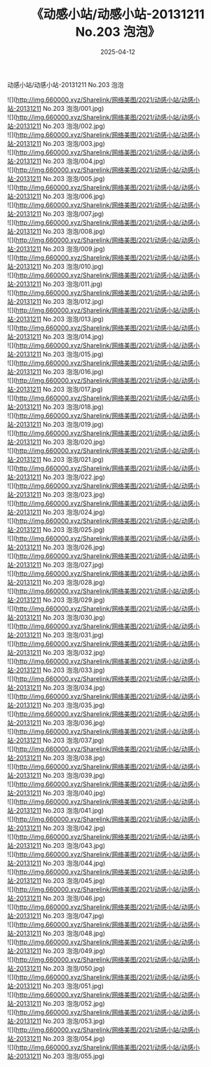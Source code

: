 ﻿---
layout: post
title:  《动感小站/动感小站-20131211 No.203 泡泡》
date:   2025-04-12
img: http://img.660000.xyz/Sharelink/网络美图/2021/动感小站/动感小站-20131211 No.203 泡泡/000.jpg
categories: [美女, 清纯, 唯美]
---

动感小站/动感小站-20131211 No.203 泡泡

 ![](http://img.660000.xyz/Sharelink/网络美图/2021/动感小站/动感小站-20131211 No.203 泡泡/001.jpg) <br>![](http://img.660000.xyz/Sharelink/网络美图/2021/动感小站/动感小站-20131211 No.203 泡泡/002.jpg) <br>![](http://img.660000.xyz/Sharelink/网络美图/2021/动感小站/动感小站-20131211 No.203 泡泡/003.jpg) <br>![](http://img.660000.xyz/Sharelink/网络美图/2021/动感小站/动感小站-20131211 No.203 泡泡/004.jpg) <br>![](http://img.660000.xyz/Sharelink/网络美图/2021/动感小站/动感小站-20131211 No.203 泡泡/005.jpg) <br>![](http://img.660000.xyz/Sharelink/网络美图/2021/动感小站/动感小站-20131211 No.203 泡泡/006.jpg) <br>![](http://img.660000.xyz/Sharelink/网络美图/2021/动感小站/动感小站-20131211 No.203 泡泡/007.jpg) <br>![](http://img.660000.xyz/Sharelink/网络美图/2021/动感小站/动感小站-20131211 No.203 泡泡/008.jpg) <br>![](http://img.660000.xyz/Sharelink/网络美图/2021/动感小站/动感小站-20131211 No.203 泡泡/009.jpg) <br>![](http://img.660000.xyz/Sharelink/网络美图/2021/动感小站/动感小站-20131211 No.203 泡泡/010.jpg) <br>![](http://img.660000.xyz/Sharelink/网络美图/2021/动感小站/动感小站-20131211 No.203 泡泡/011.jpg) <br>![](http://img.660000.xyz/Sharelink/网络美图/2021/动感小站/动感小站-20131211 No.203 泡泡/012.jpg) <br>![](http://img.660000.xyz/Sharelink/网络美图/2021/动感小站/动感小站-20131211 No.203 泡泡/013.jpg) <br>![](http://img.660000.xyz/Sharelink/网络美图/2021/动感小站/动感小站-20131211 No.203 泡泡/014.jpg) <br>![](http://img.660000.xyz/Sharelink/网络美图/2021/动感小站/动感小站-20131211 No.203 泡泡/015.jpg) <br>![](http://img.660000.xyz/Sharelink/网络美图/2021/动感小站/动感小站-20131211 No.203 泡泡/016.jpg) <br>![](http://img.660000.xyz/Sharelink/网络美图/2021/动感小站/动感小站-20131211 No.203 泡泡/017.jpg) <br>![](http://img.660000.xyz/Sharelink/网络美图/2021/动感小站/动感小站-20131211 No.203 泡泡/018.jpg) <br>![](http://img.660000.xyz/Sharelink/网络美图/2021/动感小站/动感小站-20131211 No.203 泡泡/019.jpg) <br>![](http://img.660000.xyz/Sharelink/网络美图/2021/动感小站/动感小站-20131211 No.203 泡泡/020.jpg) <br>![](http://img.660000.xyz/Sharelink/网络美图/2021/动感小站/动感小站-20131211 No.203 泡泡/021.jpg) <br>![](http://img.660000.xyz/Sharelink/网络美图/2021/动感小站/动感小站-20131211 No.203 泡泡/022.jpg) <br>![](http://img.660000.xyz/Sharelink/网络美图/2021/动感小站/动感小站-20131211 No.203 泡泡/023.jpg) <br>![](http://img.660000.xyz/Sharelink/网络美图/2021/动感小站/动感小站-20131211 No.203 泡泡/024.jpg) <br>![](http://img.660000.xyz/Sharelink/网络美图/2021/动感小站/动感小站-20131211 No.203 泡泡/025.jpg) <br>![](http://img.660000.xyz/Sharelink/网络美图/2021/动感小站/动感小站-20131211 No.203 泡泡/026.jpg) <br>![](http://img.660000.xyz/Sharelink/网络美图/2021/动感小站/动感小站-20131211 No.203 泡泡/027.jpg) <br>![](http://img.660000.xyz/Sharelink/网络美图/2021/动感小站/动感小站-20131211 No.203 泡泡/028.jpg) <br>![](http://img.660000.xyz/Sharelink/网络美图/2021/动感小站/动感小站-20131211 No.203 泡泡/029.jpg) <br>![](http://img.660000.xyz/Sharelink/网络美图/2021/动感小站/动感小站-20131211 No.203 泡泡/030.jpg) <br>![](http://img.660000.xyz/Sharelink/网络美图/2021/动感小站/动感小站-20131211 No.203 泡泡/031.jpg) <br>![](http://img.660000.xyz/Sharelink/网络美图/2021/动感小站/动感小站-20131211 No.203 泡泡/032.jpg) <br>![](http://img.660000.xyz/Sharelink/网络美图/2021/动感小站/动感小站-20131211 No.203 泡泡/033.jpg) <br>![](http://img.660000.xyz/Sharelink/网络美图/2021/动感小站/动感小站-20131211 No.203 泡泡/034.jpg) <br>![](http://img.660000.xyz/Sharelink/网络美图/2021/动感小站/动感小站-20131211 No.203 泡泡/035.jpg) <br>![](http://img.660000.xyz/Sharelink/网络美图/2021/动感小站/动感小站-20131211 No.203 泡泡/036.jpg) <br>![](http://img.660000.xyz/Sharelink/网络美图/2021/动感小站/动感小站-20131211 No.203 泡泡/037.jpg) <br>![](http://img.660000.xyz/Sharelink/网络美图/2021/动感小站/动感小站-20131211 No.203 泡泡/038.jpg) <br>![](http://img.660000.xyz/Sharelink/网络美图/2021/动感小站/动感小站-20131211 No.203 泡泡/039.jpg) <br>![](http://img.660000.xyz/Sharelink/网络美图/2021/动感小站/动感小站-20131211 No.203 泡泡/040.jpg) <br>![](http://img.660000.xyz/Sharelink/网络美图/2021/动感小站/动感小站-20131211 No.203 泡泡/041.jpg) <br>![](http://img.660000.xyz/Sharelink/网络美图/2021/动感小站/动感小站-20131211 No.203 泡泡/042.jpg) <br>![](http://img.660000.xyz/Sharelink/网络美图/2021/动感小站/动感小站-20131211 No.203 泡泡/043.jpg) <br>![](http://img.660000.xyz/Sharelink/网络美图/2021/动感小站/动感小站-20131211 No.203 泡泡/044.jpg) <br>![](http://img.660000.xyz/Sharelink/网络美图/2021/动感小站/动感小站-20131211 No.203 泡泡/045.jpg) <br>![](http://img.660000.xyz/Sharelink/网络美图/2021/动感小站/动感小站-20131211 No.203 泡泡/046.jpg) <br>![](http://img.660000.xyz/Sharelink/网络美图/2021/动感小站/动感小站-20131211 No.203 泡泡/047.jpg) <br>![](http://img.660000.xyz/Sharelink/网络美图/2021/动感小站/动感小站-20131211 No.203 泡泡/048.jpg) <br>![](http://img.660000.xyz/Sharelink/网络美图/2021/动感小站/动感小站-20131211 No.203 泡泡/049.jpg) <br>![](http://img.660000.xyz/Sharelink/网络美图/2021/动感小站/动感小站-20131211 No.203 泡泡/050.jpg) <br>![](http://img.660000.xyz/Sharelink/网络美图/2021/动感小站/动感小站-20131211 No.203 泡泡/051.jpg) <br>![](http://img.660000.xyz/Sharelink/网络美图/2021/动感小站/动感小站-20131211 No.203 泡泡/052.jpg) <br>![](http://img.660000.xyz/Sharelink/网络美图/2021/动感小站/动感小站-20131211 No.203 泡泡/053.jpg) <br>![](http://img.660000.xyz/Sharelink/网络美图/2021/动感小站/动感小站-20131211 No.203 泡泡/054.jpg) <br>![](http://img.660000.xyz/Sharelink/网络美图/2021/动感小站/动感小站-20131211 No.203 泡泡/055.jpg) <br>